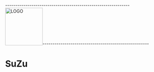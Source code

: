 --------------------------------------------------------------<img src="https://i.imgur.com/i43Ulut.png" alt="LOGO" width="120" height="120">-----------------------------------------------------

# SuZu
